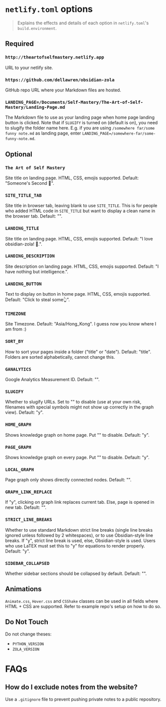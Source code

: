 # `netlify.toml` options

> Explains the effects and details of each option in `netlify.toml`'s `build.environment`.

## Required

### `http://theartofselfmastery.netlify.app`
URL to your netlify site.

### `https://github.com/dellawren/obsidian-zola`
GitHub repo URL where your Markdown files are hosted.

### `LANDING_PAGE=/Documents/Self-Mastery/The-Art-of-Self-Mastery/Landing-Page.md`
The Markdown file to use as your landing page when home page landing button is clicked. Note that if `SLUGIFY` is turned on (default is on), you need to slugify the folder name here. E.g. if you are using `/somewhere far/some funny note.md` as landing page, enter `LANDING_PAGE=/somewhere-far/some-funny-note.md`.

## Optional

### `The Art of Self Mastery`
Site title on landing page. HTML, CSS, emojis supported. Default: "Someone's Second 🧠".

### `SITE_TITLE_TAB`
Site title in browser tab, leaving blank to use `SITE_TITLE`. This is for people who added HTML code in `SITE_TITLE` but want to display a clean name in the browser tab. Default: "".

### `LANDING_TITLE`
Site title on landing page. HTML, CSS, emojis supported. Default: "I love obsidian-zola! 💖.".

### `LANDING_DESCRIPTION`
Site description on landing page. HTML, CSS, emojis supported. Default: "I have nothing but intelligence.".

### `LANDING_BUTTON`
Text to display on button in home page. HTML, CSS, emojis supported. Default: "Click to steal some👆".

### `TIMEZONE`
Site Timezone. Default: "Asia/Hong_Kong". I guess now you know where I am from :)

### `SORT_BY`
How to sort your pages inside a folder ("title" or "date"). Default:  "title". Folders are sorted alphabetically, cannot change this.

### `GANALYTICS`
Google Analytics Measurement ID. Default: "".

### `SLUGIFY`
Whether to slugify URLs. Set to "" to disable (use at your own risk, filenames with special symbols might not show up correctly in the graph view). Default: "y".

### `HOME_GRAPH`
Shows knowledge graph on home page. Put "" to disable. Default: "y".

### `PAGE_GRAPH`
Shows knowledge graph on every page. Put "" to disable. Default: "y".

### `LOCAL_GRAPH`
Page graph only shows directly connected nodes. Default: "".

### `GRAPH_LINK_REPLACE`
If "y", clicking on graph link replaces current tab. Else, page is opened in new tab. Default: "".

### `STRICT_LINE_BREAKS`
Whether to use standard Markdown strict line breaks (single line breaks ignored unless followed by 2 whitespaces), or to use Obsidian-style line breaks. If "y", strict line break is used, else, Obsidian-style is used. Users who use LaTEX must set this to "y" for equations to render properly. Default: "y".

### `SIDEBAR_COLLAPSED`
Whether sidebar sections should be collapsed by default. Default: "".

## Animations
`Animate.css`, `Hover.css` and `CSShake` classes can be used in all fields where HTML + CSS are supported. Refer to example repo's setup on how to do so.


## Do Not Touch
Do not change theses:
- `PYTHON_VERSION`
- `ZOLA_VERSION`


# FAQs

## How do I exclude notes from the website?
Use a `.gitignore` file to prevent pushing private notes to a public repository.